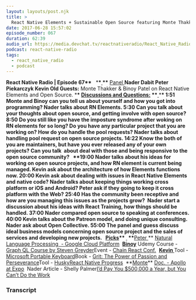 ```yaml
---
layout: layouts/post.njk
title: >
  React Native Elements + Sustainable Open Source featuring Monte Thakkar & Binoy Patel
date: 2017-06-28 15:57:02
episode_number: 067
duration: 62:39
audio_url: https://media.devchat.tv/reactnativeradio/React_Native_Radio_Episode_67.mp3
podcast: react-native-radio
tags:
  - react_native_radio
  - podcast
---
```


**React Native Radio | Episode 67\*\*** &nbsp; \***\*<u> </u>\*\*** <u>Panel </u> **Nader Dabit Peter Piekarczyk Kevin Old Guests:** Monte Thakker & Binoy Patel on React Native Elements and Open Source. \***\* <u>Discussions and Questions:</u> \*\***<u> </u>\***\* 1:51 **Monte and Binoy can you tell us about yourself and how you got into programming? Nader talks about RN Elements.** 5:30 **Can you talk about your thoughts about open source, and getting involve with open source?** 8:50 **Do you still like you have the imposture syndrome after woking on RN elements for so long? Do you have any particular project that you are working on? How do you handle the pool requests? Nader talks about handling pool request on open source projects.** 14:22 **Know the both of you are maintainers, but have you ever released any of your own projects? Can you talk&nbsp; about deal with those and being responsive to the open source community?** &nbsp; \*\***19:00** Nader talks about his ideas for working on open source projects, and how RN element is current being managed. Kevin ask about the architecture of how Elements functions now. **20:00** Kevin ask about dealing with issues in React Native Elements and native code? Nader talks about keeping things working cross platform or iOS and Android? Peter ask if they going to keep it cross platform with the Web? **25:40** Has the community been receptive and how are you managing this issues as the projects grow?&nbsp; Nader start a discussion about his ideas with React Training, how things should be handled. **37:00** Nader compared open source to speaking at conferences. **40:00** Kevin talks about the Patreon model, and doing unique consulting. Nader ask about Open Collective. **55:00** The panel and guess discuss ideal business models concerning open source project and the sales of services and developing new projects. &nbsp; **<u>Picks</u>\***\* <u> </u> \*\***<u>Peter </u>** [Natural Language Processing&nbsp; - Google Cloud Platform](https://cloud.google.com/natural-language/)&nbsp; **<u>Binoy</u>** Udemy Course - [Graph QL Course by Steven Greyder](https://www.udemy.com/graphql-with-react-course/)Event - [Chain React Conf.](https://infinite.red/ChainReactConf)&nbsp; **<u>Kevin </u>** Tool - [Microsoft Portable Keyboard](https://www.microsoft.com/accessories/en-us/products/keyboards/universal-foldable-keyboard/gu5-00001)Book - [Grit: The Power of Passion and Perseverance](https://www.amazon.com/Grit-Passion-Perseverance-Angela-Duckworth/dp/1501111108)Tool - [Husky](https://github.com/typicode/husky)[React Native Progress](https://github.com/oblador/react-native-progress)&nbsp; **<u>Monte</u>\*\* [Doc. - Apollo at Expo](https://dev-blog.apollodata.com/using-graphql-apollo-at-expo-4c1f21f0f115)&nbsp; Nader Article - Shelly Palmer[I’d Pay You \$500,000 a Year, but You Can’t Do the Work](https://www.shellypalmer.com/2017/04/id-pay-500000-year-cant-work/)

### Transcript

